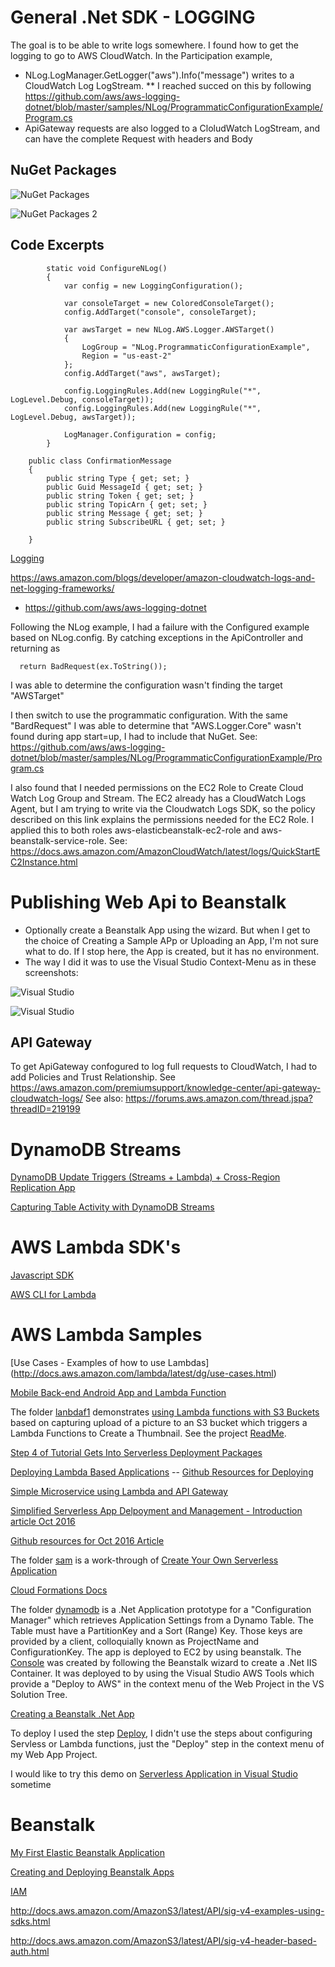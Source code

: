 # General .Net SDK - LOGGING
The goal is to be able to write logs somewhere.  I found how to get the logging to go to AWS CloudWatch.  In the Participation example, 
* NLog.LogManager.GetLogger("aws").Info("message") writes to a CloudWatch Log LogStream.
** I reached succed on this by following https://github.com/aws/aws-logging-dotnet/blob/master/samples/NLog/ProgrammaticConfigurationExample/Program.cs
* ApiGateway requests are also logged to a CloludWatch LogStream, and can have the complete Request with headers and Body

## NuGet Packages
![NuGet Packages](./images/Logging_NuGetPackages.png)

![NuGet Packages 2](./images/C:\github\mikerains\aws\images\Logging_NuGetPackages2.png)


## Code Excerpts
````Configuring NLog
        static void ConfigureNLog()
        {
            var config = new LoggingConfiguration();

            var consoleTarget = new ColoredConsoleTarget();
            config.AddTarget("console", consoleTarget);

            var awsTarget = new NLog.AWS.Logger.AWSTarget()
            {
                LogGroup = "NLog.ProgrammaticConfigurationExample",
                Region = "us-east-2"
            };
            config.AddTarget("aws", awsTarget);

            config.LoggingRules.Add(new LoggingRule("*", LogLevel.Debug, consoleTarget));
            config.LoggingRules.Add(new LoggingRule("*", LogLevel.Debug, awsTarget));

            LogManager.Configuration = config;
        }
````

```` Confirmation POST Body Payload
    public class ConfirmationMessage
    {
        public string Type { get; set; }
        public Guid MessageId { get; set; }
        public string Token { get; set; }
        public string TopicArn { get; set; }
        public string Message { get; set; }
        public string SubscribeURL { get; set; }

    }
````




[Logging](https://aws.amazon.com/blogs/developer/logging-with-the-aws-sdk-for-net/)

https://aws.amazon.com/blogs/developer/amazon-cloudwatch-logs-and-net-logging-frameworks/

* https://github.com/aws/aws-logging-dotnet

Following the NLog example, I had a failure with the Configured example based on NLog.config.  By catching exceptions in the ApiController and returning as
````
  return BadRequest(ex.ToString());
````
I was able to determine the configuration wasn't finding the target "AWSTarget"

I then switch to use the programmatic configuration.  With the same "BardRequest" I was able to determine that "AWS.Logger.Core" wasn't found during app start=up, I had to include that NuGet.  See: https://github.com/aws/aws-logging-dotnet/blob/master/samples/NLog/ProgrammaticConfigurationExample/Program.cs

I also found that I needed permissions on the EC2 Role to Create Cloud Watch Log Group and Stream. The EC2 already has a CloudWatch Logs Agent, but I am trying to write via the Cloudwatch Logs SDK, so the policy described on this link explains the permissions needed for the EC2 Role.  I applied this to both roles aws-elasticbeanstalk-ec2-role and aws-beanstalk-service-role. See: https://docs.aws.amazon.com/AmazonCloudWatch/latest/logs/QuickStartEC2Instance.html

# Publishing Web Api to Beanstalk
* Optionally create a Beanstalk App using the wizard.  But when I get to the choice of Creating a Sample APp or Uploading an App, I'm not sure what to do.  If I stop here, the App is created, but it has no environment.  
* The way I did it was to use the Visual Studio Context-Menu as in these screenshots:

![Visual Studio](./images/Publishing_Step1.png)

![Visual Studio](./images/Publishing_Step2.png)


## API Gateway
To get ApiGateway confogured to log full requests to CloudWatch, I had to add Policies and Trust Relationship.  See https://aws.amazon.com/premiumsupport/knowledge-center/api-gateway-cloudwatch-logs/   See also: https://forums.aws.amazon.com/thread.jspa?threadID=219199



# DynamoDB Streams

[DynamoDB Update Triggers (Streams + Lambda) + Cross-Region Replication App](https://aws.amazon.com/blogs/aws/dynamodb-update-triggers-streams-lambda-cross-region-replication-app/)

[Capturing Table Activity with DynamoDB Streams](http://docs.aws.amazon.com/amazondynamodb/latest/developerguide/Streams.html)

# AWS Lambda SDK's
[Javascript SDK](http://docs.aws.amazon.com/AWSJavaScriptSDK/latest/AWS/S3.html)

[AWS CLI for Lambda](http://docs.aws.amazon.com/cli/latest/reference/lambda/index.html#available-commands)


# AWS Lambda Samples
[Use Cases - Examples of how to use Lambdas]
(http://docs.aws.amazon.com/lambda/latest/dg/use-cases.html)

[Mobile Back-end Android App and Lambda Function](http://docs.aws.amazon.com/lambda/latest/dg/with-on-demand-custom-android-example.html)

The folder [lanbdaf1](./lambdaf1) demonstrates [using Lambda functions with S3 Buckets](http://docs.aws.amazon.com/lambda/latest/dg/with-s3-example.html) based on capturing upload of a picture to an S3 bucket which triggers a Lambda Functions to Create a Thumbnail.  See the project [ReadMe](./lambdaf1/README.md).

[Step 4 of Tutorial Gets Into Serverless Deployment Packages](http://docs.aws.amazon.com/lambda/latest/dg/with-s3-example-use-app-spec.html)

[Deploying Lambda Based Applications](http://docs.aws.amazon.com/lambda/latest/dg/deploying-lambda-apps.html)
 -- [Github Resources for Deploying](https://github.com/awslabs/serverless-application-model/blob/master/versions/2016-10-31.md)

[Simple Microservice using Lambda and API Gateway](http://docs.aws.amazon.com/lambda/latest/dg/with-on-demand-https-example-configure-event-source_1.html)

[Simplified Serverless App Delpoyment and Management - Introduction article Oct 2016](https://aws.amazon.com/blogs/compute/introducing-simplified-serverless-application-deplyoment-and-management/)

[Github resources for Oct 2016 Article](https://github.com/awslabs/serverless-application-model/blob/master/examples/2016-10-31/s3_processor/template.yaml)

The folder [sam](./sam) is a work-through of [Create Your Own Serverless Application](http://docs.aws.amazon.com/lambda/latest/dg/serverless-deploy-wt.html) 

[Cloud Formations Docs](http://docs.aws.amazon.com/AWSCloudFormation/latest/UserGuide/Welcome.html)

The folder [dynamodb](./dynamodb) is a .Net Application prototype for a "Configuration Manager" which retrieves Application Settings from a Dynamo Table.  The Table must have a PartitionKey and a Sort (Range) Key.  Those keys are provided by a client, colloquially known as ProjectName and ConfigurationKey.  The app is deployed to EC2 by using beanstalk.  The [Console](https://us-east-2.console.aws.amazon.com/elasticbeanstalk/home?region=us-east-2#/applications) was created by following the Beanstalk wizard to create a .Net IIS Container.  It was deployed to by using the Visual Studio AWS Tools which provide a "Deploy to AWS" in the context menu of the Web Project in the VS Solution Tree.

[Creating a Beanstalk .Net App](http://docs.aws.amazon.com/elasticbeanstalk/latest/dg/create_deploy_NET.quickstart.html)

To deploy I used the step [Deploy](https://aws.amazon.com/blogs/developer/deploy-an-existing-asp-net-core-web-api-to-aws-lambda/), I didn't use the steps about configuring Servless or Lambda functions, just the "Deploy" step in the context menu of my Web App Project.

I would like to try this demo on [Serverless Application in Visual Studio](https://aws.amazon.com/blogs/developer/aws-serverless-applications-in-visual-studio/) sometime



# Beanstalk
[My First Elastic Beanstalk Application](https://us-west-2.console.aws.amazon.com/elasticbeanstalk/home?region=us-west-2#/application/versions?applicationName=My%20First%20Elastic%20Beanstalk%20Application)

[Creating and Deploying Beanstalk Apps](http://docs.aws.amazon.com/elasticbeanstalk/latest/dg/create_deploy_Java.html)


[IAM](https://console.aws.amazon.com/iam/home?region=us-west-2#/users)


http://docs.aws.amazon.com/AmazonS3/latest/API/sig-v4-examples-using-sdks.html

http://docs.aws.amazon.com/AmazonS3/latest/API/sig-v4-header-based-auth.html


